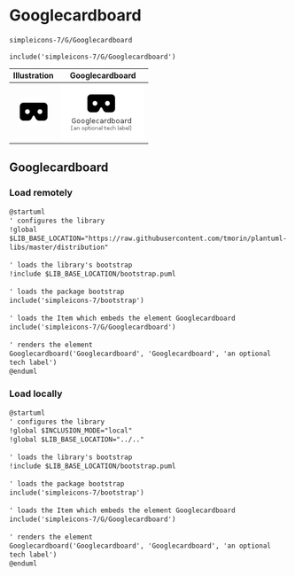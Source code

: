 # Googlecardboard


```text
simpleicons-7/G/Googlecardboard
```

```text
include('simpleicons-7/G/Googlecardboard')
```



| Illustration | Googlecardboard |
| :---: | :---: |
| ![illustration for Illustration](../../simpleicons-7/G/Googlecardboard.png) | ![illustration for Googlecardboard](../../simpleicons-7/G/Googlecardboard.Local.png) |




## Googlecardboard

### Load remotely
```plantuml
@startuml
' configures the library
!global $LIB_BASE_LOCATION="https://raw.githubusercontent.com/tmorin/plantuml-libs/master/distribution"

' loads the library's bootstrap
!include $LIB_BASE_LOCATION/bootstrap.puml

' loads the package bootstrap
include('simpleicons-7/bootstrap')

' loads the Item which embeds the element Googlecardboard
include('simpleicons-7/G/Googlecardboard')

' renders the element
Googlecardboard('Googlecardboard', 'Googlecardboard', 'an optional tech label')
@enduml
```

### Load locally
```plantuml
@startuml
' configures the library
!global $INCLUSION_MODE="local"
!global $LIB_BASE_LOCATION="../.."

' loads the library's bootstrap
!include $LIB_BASE_LOCATION/bootstrap.puml

' loads the package bootstrap
include('simpleicons-7/bootstrap')

' loads the Item which embeds the element Googlecardboard
include('simpleicons-7/G/Googlecardboard')

' renders the element
Googlecardboard('Googlecardboard', 'Googlecardboard', 'an optional tech label')
@enduml
```

